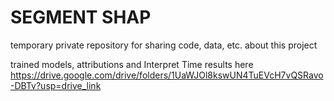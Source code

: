 # SEGMENT SHAP

temporary private repository for sharing code, data, etc. about this project

trained models, attributions and Interpret Time results here
https://drive.google.com/drive/folders/1UaWJOl8kswUN4TuEVcH7vQSRavo-DBTv?usp=drive_link